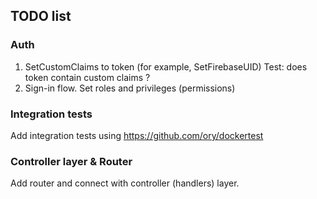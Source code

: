 ## TODO list

### Auth
1. 	SetCustomClaims to token (for example, SetFirebaseUID)
Test: does token contain custom claims ?
2. Sign-in flow. Set roles and privileges (permissions)

### Integration tests
Add integration tests using https://github.com/ory/dockertest

### Controller layer & Router

Add router and connect with controller (handlers) layer.
